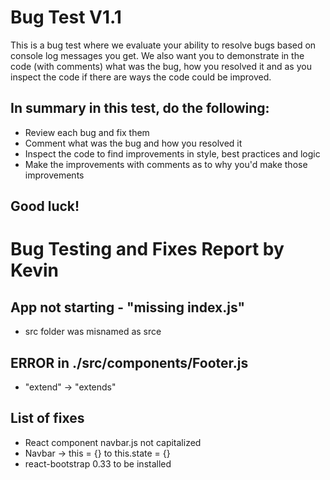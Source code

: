 # Bug Test V1.1

This is a bug test where we evaluate your ability to resolve bugs based on console log messages you get. We also want you to demonstrate in the code (with comments) what was the bug, how you resolved it and as you inspect the code if there are ways the code could be improved.

## In summary in this test, do the following:

- Review each bug and fix them
- Comment what was the bug and how you resolved it
- Inspect the code to find improvements in style, best practices and logic
- Make the improvements with comments as to why you'd make those improvements

## Good luck!

# Bug Testing and Fixes Report by Kevin
## App not starting - "missing index.js"
- src folder was misnamed as srce
## ERROR in ./src/components/Footer.js
- "extend" -> "extends"
## List of fixes
- React component navbar.js not capitalized 
- Navbar -> this = {} to this.state = {}
- react-bootstrap 0.33 to be installed

